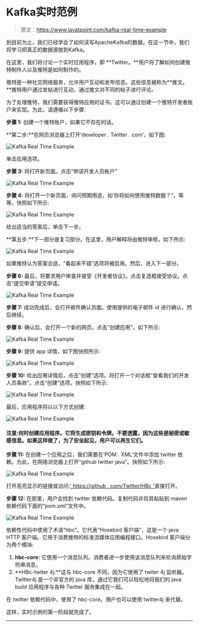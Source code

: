 # Kafka实时范例

> 原文：<https://www.javatpoint.com/kafka-real-time-example>

到目前为止，我们已经学会了如何读写ApacheKafka的数据。在这一节中，我们将学习把真正的数据源放到Kafka。

在这里，我们将讨论一个实时应用程序，即 **Twitter。**用户将了解如何创建推特制作人以及推特是如何制作的。

推特是一种社交网络服务，允许用户互动和发布信息。这些信息被称为**推文。**推特用户通过发帖进行互动，通过推文对不同的帖子进行评论。

为了处理推特，我们需要获得推特应用的证书。这可以通过创建一个推特开发者账户来实现。为此，请遵循以下步骤:

**步骤 1:** 创建一个推特账户，如果它不存在的话。

**第二步:**在网页浏览器上打开‘developer . Twitter . com’，如下图:

![Kafka Real Time Example](img/22c326ec147b73b8d171f1840f449ef6.png)

单击应用选项。

**步骤 3:** 将打开新页面。点击“申请开发人员帐户”

![Kafka Real Time Example](img/01a51fc1d6f521c35246a419a07f0eb1.png)

**步骤 4:** 将打开一个新页面，询问预期用途，如‘你将如何使用推特数据？“，等等。快照如下所示:

![Kafka Real Time Example](img/3b8ac8a545745fb4016ff51d41edebdb.png)

给出适当的答案后，单击下一步。

**第五步:**下一部分是复习部分。在这里，用户解释将由推特审核，如下所示:

![Kafka Real Time Example](img/0ded486526308a9615b975090d1d2f0e.png)

如果推特认为答案合适，“看起来不错”选项将被启用。然后，进入下一部分。

**步骤 6:** 最后，将要求用户审查并接受《开发者协议》。点击复选框接受协议。点击“提交申请”提交申请。

![Kafka Real Time Example](img/43db8de751509f0ad8e03cb7c4cbcccd.png)

**步骤 7:** 成功完成后，会打开邮件确认页面。使用提供的电子邮件 id 进行确认，然后继续。

**步骤 8:** 确认后，会打开一个新的网页。点击“创建应用”，如下所示:

![Kafka Real Time Example](img/a2ccd2e23e66c3289c151b9adfd5301c.png)

**步骤 9:** 提供 app 详情，如下图快照所示:

![Kafka Real Time Example](img/bd23f4290454ffbea6ce1965d85de381.png)

**步骤 10:** 给出应用详情后，点击“创建”选项。将打开一个对话框“查看我们的开发人员条款”。点击“创建”选项。快照如下所示:

![Kafka Real Time Example](img/802de49d4c3a78512740116073f09cf3.png)

最后，应用程序将以以下方式创建:

![Kafka Real Time Example](img/f64a6dda7044c92039b45fd3c4305567.png)

#### 注意:何时创建应用程序。它将生成密钥和令牌。不要透露，因为这些是秘密或敏感信息。如果这样做了，为了安全起见，用户可以再生它们。

**步骤 11:** 在创建一个应用之后，我们需要在‘POM . XML’文件中添加 twitter 依赖。为此，在网络浏览器上打开“github twitter java”。快照如下所示:

![Kafka Real Time Example](img/2e012b97ef5f067b62e68fcf8d8e9db6.png)

打开高亮显示的链接或访问:[' https://github . com/Twitter/HBc '](https://github.com/twitter/hbc)直接打开。

**步骤 12:** 在那里，用户会找到 twitter 依赖代码。复制代码并将其粘贴到 maven 依赖代码下面的“pom.xml”文件中。

![Kafka Real Time Example](img/017cd92f14f8d7bf5193c6c23047fc9d.png)

依赖性代码中使用了术语“hbc”。它代表“Hosebird 客户端”，这是一个 java HTTP 客户端。它用于消费推特的标准流媒体应用编程接口。Hosebird 客户端分为两个模块:

1.  **hbc-core:** 它使用一个消息队列。消费者进一步使用该消息队列来轮询原始字符串消息。
2.  **HBc-twiter 4j:**这与 hbc-core 不同，因为它使用了 twiter 4j 监听器。Twitter4j 是一个非官方的 java 库，通过它我们可以轻松地将我们的 java build 应用程序与各种 Twitter 服务集成在一起。

在 twitter 依赖代码中，使用了 hbc-core。用户也可以使用 twitter4j 来代替。

这样，实时示例的第一阶段就完成了。

* * *